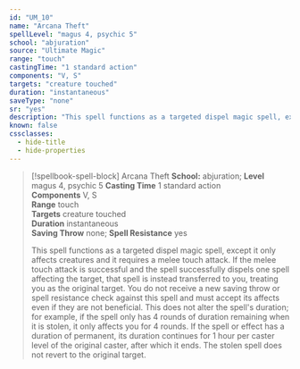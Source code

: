 ```yaml
---
id: "UM_10"
name: "Arcana Theft"
spellLevel: "magus 4, psychic 5"
school: "abjuration"
source: "Ultimate Magic"
range: "touch"
castingTime: "1 standard action"
components: "V, S"
targets: "creature touched"
duration: "instantaneous"
saveType: "none"
sr: "yes"
description: "This spell functions as a targeted dispel magic spell, except it only affects creatures and it requires a melee touch attack. If the melee touch attack is successful and the spell successfully dispels one spell affecting the target, that spell is instead transferred to you, treating you as the original target. You do not receive a new saving throw or spell resistance check against this spell and must accept its affects even if they are not beneficial. This does not alter the spell's duration; for example, if the spell only has 4 rounds of duration remaining when it is stolen, it only affects you for 4 rounds. If the spell or effect has a duration of permanent, its duration continues for 1 hour per caster level of the original caster, after which it ends. The stolen spell does not revert to the original target."
known: false
cssclasses:
  - hide-title
  - hide-properties
---
```


> [!spellbook-spell-block] Arcana Theft
> **School:** abjuration; **Level** magus 4, psychic 5
> **Casting Time** 1 standard action  
> **Components** V, S  
> **Range** touch  
> **Targets** creature touched  
> **Duration** instantaneous  
> **Saving Throw** none; **Spell Resistance** yes
> 
> This spell functions as a targeted dispel magic spell, except it only affects creatures and it requires a melee touch attack. If the melee touch attack is successful and the spell successfully dispels one spell affecting the target, that spell is instead transferred to you, treating you as the original target. You do not receive a new saving throw or spell resistance check against this spell and must accept its affects even if they are not beneficial. This does not alter the spell's duration; for example, if the spell only has 4 rounds of duration remaining when it is stolen, it only affects you for 4 rounds. If the spell or effect has a duration of permanent, its duration continues for 1 hour per caster level of the original caster, after which it ends. The stolen spell does not revert to the original target.